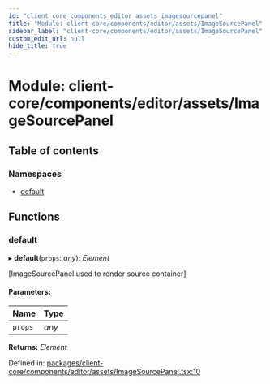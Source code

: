```yaml
---
id: "client_core_components_editor_assets_imagesourcepanel"
title: "Module: client-core/components/editor/assets/ImageSourcePanel"
sidebar_label: "client-core/components/editor/assets/ImageSourcePanel"
custom_edit_url: null
hide_title: true
---
```


# Module: client-core/components/editor/assets/ImageSourcePanel

## Table of contents

### Namespaces

- [default](client_core_components_editor_assets_imagesourcepanel.default.md)

## Functions

### default

▸ **default**(`props`: *any*): *Element*

[ImageSourcePanel used to render source container]

#### Parameters:

Name | Type |
:------ | :------ |
`props` | *any* |

**Returns:** *Element*

Defined in: [packages/client-core/components/editor/assets/ImageSourcePanel.tsx:10](https://github.com/xr3ngine/xr3ngine/blob/9d253dc38/packages/client-core/components/editor/assets/ImageSourcePanel.tsx#L10)
